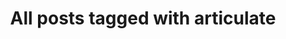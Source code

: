 ---
layout: tag
title: "All posts tagged with articulate"
permalink: /weblog/tags/articulate/
taxonomy: articulate
---